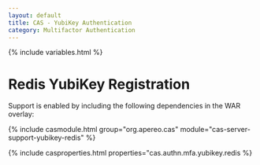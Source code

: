 ```yaml
---
layout: default
title: CAS - YubiKey Authentication
category: Multifactor Authentication
---
```


{% include variables.html %}

# Redis YubiKey Registration

Support is enabled by including the following dependencies in the WAR overlay:

{% include casmodule.html group="org.apereo.cas" module="cas-server-support-yubikey-redis" %}

{% include casproperties.html properties="cas.authn.mfa.yubikey.redis %}
